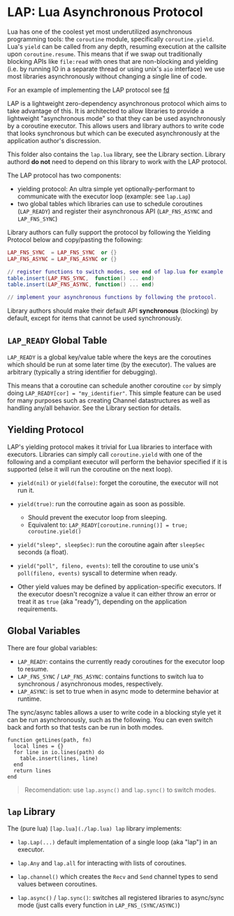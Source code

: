 # LAP: Lua Asynchronous Protocol

Lua has one of the coolest yet most underutilized asynchronous programming
tools: the `coroutine` module, specifically `coroutine.yield`. Lua's `yield` can
be called from any depth, resuming execution at the callsite upon
`coroutine.resume`. This means that if we swap out traditionally blocking APIs
like `file:read` with ones that are non-blocking and yielding (i.e. by running
IO in a separate thread or using unix's `aio` interface) we use most libraries
asynchronously without changing a single line of code.

For an example of implementing the LAP protocol see [fd](../fd/README.md)

LAP is a lightweight zero-dependency asynchronous protocol which aims to take
advantage of this. It is architected to allow libraries to provide a lightweight
"asynchronous mode" so that they can be used asynchronously by a coroutine
executor. This allows users and library authors to write code that looks
synchronous but which can be executed asynchronously at the application author's
discression.

This folder also contains the `lap.lua` library, see the Library section.
Library authord **do not** need to depend on this library to work with the LAP
protocol.

The LAP protocol has two components:

* yielding protocol: An ultra simple yet optionally-performant to communicate
  with the executor loop (example: see `lap.Lap`)
* two global tables which libraries can use to schedule coroutines (`LAP_READY`)
  and register their asynchronous API (`LAP_FNS_ASYNC` and `LAP_FNS_SYNC`)

Library authors can fully support the protocol by following the
Yielding Protocol below and copy/pasting the following:

```lua
LAP_FNS_SYNC  = LAP_FNS_SYNC  or {}
LAP_FNS_ASYNC = LAP_FNS_ASYNC or {}

// register functions to switch modes, see end of lap.lua for example
table.insert(LAP_FNS_SYNC,  function() ... end)
table.insert(LAP_FNS_ASYNC, function() ... end)

// implement your asynchronous functions by following the protocol.
```

Library authors should make their default API **synchronous** (blocking) by
default, except for items that cannot be used synchronously.

## `LAP_READY` Global Table
`LAP_READY` is a global key/value table where the keys are the coroutines which
should be run at some later time (by the executor). The values are arbitrary
(typically a string identifier for debugging).

This means that a coroutine can schedule another coroutine `cor` by simply doing
`LAP_READY[cor] = "my_identifier"`. This simple feature can be used for many
purposes such as creating Channel datastructures as well as handling any/all
behavior. See the Library section for details.

## Yielding Protocol
LAP's yielding protocol makes it trivial for Lua libraries to interface with
executors. Libraries can simply call `coroutine.yield` with one of the following
and a compliant executor will perform the behavior specified if it is supported
(else it will run the coroutine on the next loop).

* `yield(nil)` or `yield(false)`: forget the coroutine, the executor will not
  run it.

* `yield(true)`: run the corroutine again as soon as possible.
  * Should prevent the executor loop from sleeping.
  * Equivalent to: `LAP_READY[coroutine.running()] = true; coroutine.yield()`

* `yield("sleep", sleepSec)`: run the coroutine again after `sleepSec` seconds
  (a float).

* `yield("poll", fileno, events)`: tell the coroutine to use unix's
  `poll(fileno, events)` syscall to determine when ready.

* Other yield values may be defined by application-specific executors.
  If the executor doesn't recognize a value it can either throw an error or
  treat it as `true` (aka "ready"), depending on the application requirements.

## Global Variables

There are four global variables:

* `LAP_READY`: contains the currently ready coroutines for the executor loop to
  resume.
* `LAP_FNS_SYNC` / `LAP_FNS_ASYNC`: contains functions to switch lua to synchronous /
  asynchronous modes, respectively.
* `LAP_ASYNC`: is set to true when in async mode to determine behavior at
  runtime.

The sync/async tables allows a user to write code in a blocking style yet it can
be run asynchronously, such as the following. You can even switch back and forth
so that tests can be run in both modes.

```
function getLines(path, fn)
  local lines = {}
  for line in io.lines(path) do
    table.insert(lines, line)
  end
  return lines
end
```

> Recomendation: use `lap.async()` and `lap.sync()` to switch modes.

## `lap` Library
The (pure lua) `[lap.lua](./lap.lua) lap` library implements:

* `lap.Lap(...)` default implementation of a single loop (aka "lap") in an
  executor.

* `lap.Any` and `lap.all` for interacting with lists of coroutines.

* `lap.channel()` which creates the `Recv` and `Send` channel types to send
  values between coroutines.

* `lap.async()` / `lap.sync()`: switches all registered libraries to
  async/sync mode (just calls every function in `LAP_FNS_(SYNC/ASYNC)`)

